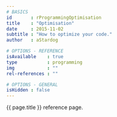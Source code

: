 ```yaml
---
# BASICS
id       : rProgrammingOptimisation
title    : "Optimisation"
date     : 2015-11-02
subtitle : "How to optimize your code."
author   : aStardog

# OPTIONS - REFERENCE
isAvailable    : true
type           : programming
img            : ""
rel-references : ""

# OPTIONS - GENERAL
isHidden : false
---
```

{{ page.title }} reference page.